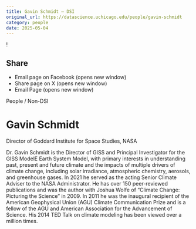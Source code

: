 ```yaml
---
title: Gavin Schmidt – DSI
original_url: https://datascience.uchicago.edu/people/gavin-schmidt
category: people
date: 2025-05-04
---
```


<!-- Table-like structure detected -->

!

## Share

* Email page on Facebook (opens new window)
* Share page on X (opens new window)
* Email Page (opens new window)

<!-- Table-like structure detected -->

People / Non-DSI

# Gavin Schmidt

Director of Goddard Institute for Space Studies, NASA

Dr. Gavin Schmidt is the Director of GISS and Principal Investigator for the GISS ModelE Earth System Model, with primary interests in understanding past, present and future climate and the impacts of multiple drivers of climate change, including solar irradiance, atmospheric chemistry, aerosols, and greenhouse gases. In 2021 he served as the acting Senior Climate Adviser to the NASA Administrator. He has over 150 peer-reviewed publications and was the author with Joshua Wolfe of “Climate Change: Picturing the Science” in 2009. In 2011 he was the inaugural recipient of the American Geophysical Union (AGU) Climate Communication Prize and is a fellow of the AGU and American Association for the Advancement of Science. His 2014 TED Talk on climate modeling has been viewed over a million times.